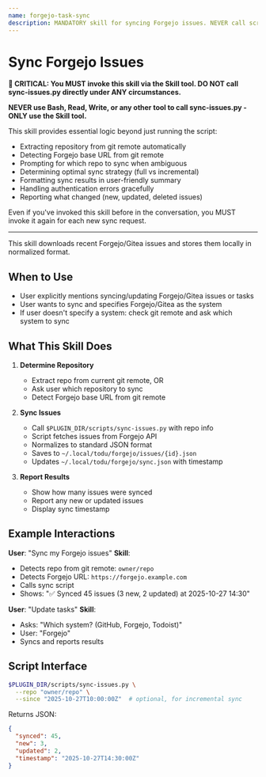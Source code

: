 ```yaml
---
name: forgejo-task-sync
description: MANDATORY skill for syncing Forgejo issues. NEVER call scripts/sync-issues.py directly - ALWAYS use this skill via the Skill tool. Use when user wants to sync Forgejo/Gitea issues. (plugin:forgejo@todu)
---
```


# Sync Forgejo Issues

**🚨 CRITICAL: You MUST invoke this skill via the Skill tool. DO NOT call sync-issues.py directly under ANY circumstances.**

**NEVER use Bash, Read, Write, or any other tool to call sync-issues.py - ONLY use the Skill tool.**

This skill provides essential logic beyond just running the script:

- Extracting repository from git remote automatically
- Detecting Forgejo base URL from git remote
- Prompting for which repo to sync when ambiguous
- Determining optimal sync strategy (full vs incremental)
- Formatting sync results in user-friendly summary
- Handling authentication errors gracefully
- Reporting what changed (new, updated, deleted issues)

Even if you've invoked this skill before in the conversation, you MUST invoke it again for each new sync request.

---

This skill downloads recent Forgejo/Gitea issues and stores them locally in normalized format.

## When to Use

- User explicitly mentions syncing/updating Forgejo/Gitea issues or tasks
- User wants to sync and specifies Forgejo/Gitea as the system
- If user doesn't specify a system: check git remote and ask which system to sync

## What This Skill Does

1. **Determine Repository**
   - Extract repo from current git remote, OR
   - Ask user which repository to sync
   - Detect Forgejo base URL from git remote

2. **Sync Issues**
   - Call `$PLUGIN_DIR/scripts/sync-issues.py` with repo info
   - Script fetches issues from Forgejo API
   - Normalizes to standard JSON format
   - Saves to `~/.local/todu/forgejo/issues/{id}.json`
   - Updates `~/.local/todu/forgejo/sync.json` with timestamp

3. **Report Results**
   - Show how many issues were synced
   - Report any new or updated issues
   - Display sync timestamp

## Example Interactions

**User**: "Sync my Forgejo issues"
**Skill**:

- Detects repo from git remote: `owner/repo`
- Detects Forgejo URL: `https://forgejo.example.com`
- Calls sync script
- Shows: "✅ Synced 45 issues (3 new, 2 updated) at 2025-10-27 14:30"

**User**: "Update tasks"
**Skill**:

- Asks: "Which system? (GitHub, Forgejo, Todoist)"
- User: "Forgejo"
- Syncs and reports results

## Script Interface

```bash
$PLUGIN_DIR/scripts/sync-issues.py \
  --repo "owner/repo" \
  --since "2025-10-27T10:00:00Z"  # optional, for incremental sync
```

Returns JSON:

```json
{
  "synced": 45,
  "new": 3,
  "updated": 2,
  "timestamp": "2025-10-27T14:30:00Z"
}
```
